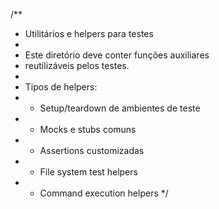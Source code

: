 /\*\*

-   Utilitários e helpers para testes
-
-   Este diretório deve conter funções auxiliares
-   reutilizáveis pelos testes.
-
-   Tipos de helpers:
-   -   Setup/teardown de ambientes de teste
-   -   Mocks e stubs comuns
-   -   Assertions customizadas
-   -   File system test helpers
-   -   Command execution helpers
        \*/
